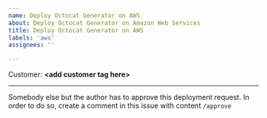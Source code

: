 ```yaml
---
name: Deploy Octocat Generator on AWS
about: Deploy Octocat Generator on Amazon Web Services
title: Deploy Octocat Generator on AWS
labels: 'aws'
assignees: ''

---
```


Customer: **&lt;add customer tag here&gt;**

---
Somebody else but the author has to approve this deployment request.
In order to do so, create a comment in this issue with content 
```/approve```
